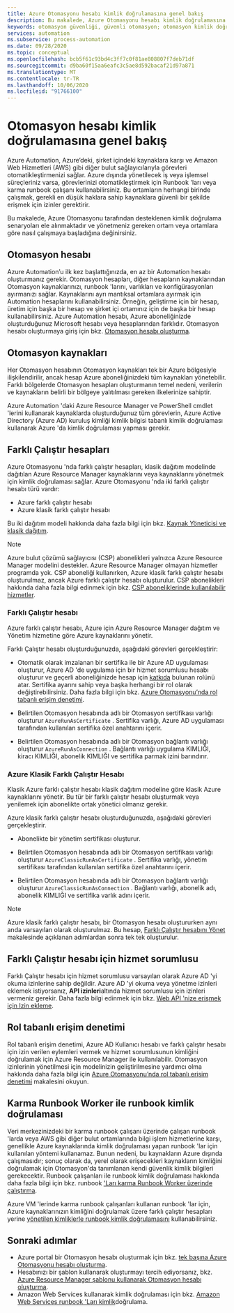 ```yaml
---
title: Azure Otomasyonu hesabı kimlik doğrulamasına genel bakış
description: Bu makalede, Azure Otomasyonu hesabı kimlik doğrulamasına genel bakış sunulmaktadır.
keywords: otomasyon güvenliği, güvenli otomasyon; otomasyon kimlik doğrulaması
services: automation
ms.subservice: process-automation
ms.date: 09/28/2020
ms.topic: conceptual
ms.openlocfilehash: bcb5f61c93bd4c3ff7c0f81ae808807f7deb71df
ms.sourcegitcommit: d9ba60f15aa6eafc3c5ae8d592bacaf21d97a871
ms.translationtype: MT
ms.contentlocale: tr-TR
ms.lasthandoff: 10/06/2020
ms.locfileid: "91766100"
---
```

# <a name="automation-account-authentication-overview"></a>Otomasyon hesabı kimlik doğrulamasına genel bakış

Azure Automation, Azure’deki, şirket içindeki kaynaklara karşı ve Amazon Web Hizmetleri (AWS) gibi diğer bulut sağlayıcılarıyla görevleri otomatikleştirmenizi sağlar. Azure dışında yönetilecek iş veya işlemsel süreçleriniz varsa, görevlerinizi otomatikleştirmek için Runbook 'ları veya karma runbook çalışanı kullanabilirsiniz. Bu ortamların herhangi birinde çalışmak, gerekli en düşük haklara sahip kaynaklara güvenli bir şekilde erişmek için izinler gerektirir.

Bu makalede, Azure Otomasyonu tarafından desteklenen kimlik doğrulama senaryoları ele alınmaktadır ve yönetmeniz gereken ortam veya ortamlara göre nasıl çalışmaya başladığına değinirsiniz.

## <a name="automation-account"></a>Otomasyon hesabı

Azure Automation’u ilk kez başlattığınızda, en az bir Automation hesabı oluşturmanız gerekir. Otomasyon hesapları, diğer hesapların kaynaklarından Otomasyon kaynaklarınızı, runbook 'larını, varlıkları ve konfigürasyonları ayırmanızı sağlar. Kaynaklarını ayrı mantıksal ortamlara ayırmak için Automation hesaplarını kullanabilirsiniz. Örneğin, geliştirme için bir hesap, üretim için başka bir hesap ve şirket içi ortamınız için de başka bir hesap kullanabilirsiniz. Azure Automation hesabı, Azure aboneliğinizde oluşturduğunuz Microsoft hesabı veya hesaplarından farklıdır. Otomasyon hesabı oluşturmaya giriş için bkz. [Otomasyon hesabı oluşturma](automation-quickstart-create-account.md).

## <a name="automation-resources"></a>Otomasyon kaynakları

Her Otomasyon hesabının Otomasyon kaynakları tek bir Azure bölgesiyle ilişkilendirilir, ancak hesap Azure aboneliğinizdeki tüm kaynakları yönetebilir. Farklı bölgelerde Otomasyon hesapları oluşturmanın temel nedeni, verilerin ve kaynakların belirli bir bölgeye yalıtılması gereken ilkelerinize sahiptir.

Azure Automation 'daki Azure Resource Manager ve PowerShell cmdlet 'lerini kullanarak kaynaklarda oluşturduğunuz tüm görevlerin, Azure Active Directory (Azure AD) kuruluş kimliği kimlik bilgisi tabanlı kimlik doğrulaması kullanarak Azure 'da kimlik doğrulaması yapması gerekir.

## <a name="run-as-accounts"></a>Farklı Çalıştır hesapları

Azure Otomasyonu 'nda farklı çalıştır hesapları, klasik dağıtım modelinde dağıtılan Azure Resource Manager kaynaklarını veya kaynaklarını yönetmek için kimlik doğrulaması sağlar. Azure Otomasyonu 'nda iki farklı çalıştır hesabı türü vardır:

* Azure farklı çalıştır hesabı
* Azure klasik farklı çalıştır hesabı

Bu iki dağıtım modeli hakkında daha fazla bilgi için bkz. [Kaynak Yöneticisi ve klasik dağıtım](../azure-resource-manager/management/deployment-models.md).

>[!NOTE]
>Azure bulut çözümü sağlayıcısı (CSP) abonelikleri yalnızca Azure Resource Manager modelini destekler. Azure Resource Manager olmayan hizmetler programda yok. CSP aboneliği kullanırken, Azure klasik farklı çalıştır hesabı oluşturulmaz, ancak Azure farklı çalıştır hesabı oluşturulur. CSP abonelikleri hakkında daha fazla bilgi edinmek için bkz. [CSP aboneliklerinde kullanılabilir hizmetler](/azure/cloud-solution-provider/overview/azure-csp-available-services).

### <a name="run-as-account"></a>Farklı Çalıştır hesabı

Azure farklı çalıştır hesabı, Azure için Azure Resource Manager dağıtım ve Yönetim hizmetine göre Azure kaynaklarını yönetir.

Farklı Çalıştır hesabı oluşturduğunuzda, aşağıdaki görevleri gerçekleştirir:

* Otomatik olarak imzalanan bir sertifika ile bir Azure AD uygulaması oluşturur, Azure AD 'de uygulama için bir hizmet sorumlusu hesabı oluşturur ve geçerli aboneliğinizde hesap için [katkıda](../role-based-access-control/built-in-roles.md#contributor) bulunan rolünü atar. Sertifika ayarını sahip veya başka herhangi bir rol olarak değiştirebilirsiniz. Daha fazla bilgi için bkz. [Azure Otomasyonu’nda rol tabanlı erişim denetimi](automation-role-based-access-control.md).

* Belirtilen Otomasyon hesabında adlı bir Otomasyon sertifikası varlığı oluşturur `AzureRunAsCertificate` . Sertifika varlığı, Azure AD uygulaması tarafından kullanılan sertifika özel anahtarını içerir.

* Belirtilen Otomasyon hesabında adlı bir Otomasyon bağlantı varlığı oluşturur `AzureRunAsConnection` . Bağlantı varlığı uygulama KIMLIĞI, kiracı KIMLIĞI, abonelik KIMLIĞI ve sertifika parmak izini barındırır.

### <a name="azure-classic-run-as-account"></a>Azure Klasik Farklı Çalıştır Hesabı

Klasik Azure farklı çalıştır hesabı klasik dağıtım modeline göre klasik Azure kaynaklarını yönetir. Bu tür bir farklı çalıştır hesabı oluşturmak veya yenilemek için abonelikte ortak yönetici olmanız gerekir.

Azure klasik farklı çalıştır hesabı oluşturduğunuzda, aşağıdaki görevleri gerçekleştirir.

* Abonelikte bir yönetim sertifikası oluşturur.

* Belirtilen Otomasyon hesabında adlı bir Otomasyon sertifikası varlığı oluşturur `AzureClassicRunAsCertificate` . Sertifika varlığı, yönetim sertifikası tarafından kullanılan sertifika özel anahtarını içerir.

* Belirtilen Otomasyon hesabında adlı bir Otomasyon bağlantı varlığı oluşturur `AzureClassicRunAsConnection` . Bağlantı varlığı, abonelik adı, abonelik KIMLIĞI ve sertifika varlık adını içerir.

>[!NOTE]
>Azure klasik farklı çalıştır hesabı, bir Otomasyon hesabı oluştururken aynı anda varsayılan olarak oluşturulmaz. Bu hesap, [Farklı Çalıştır hesabını Yönet](manage-runas-account.md#create-a-run-as-account-in-azure-portal) makalesinde açıklanan adımlardan sonra tek tek oluşturulur.

## <a name="service-principal-for-run-as-account"></a>Farklı Çalıştır hesabı için hizmet sorumlusu

Farklı Çalıştır hesabı için hizmet sorumlusu varsayılan olarak Azure AD 'yi okuma izinlerine sahip değildir. Azure AD 'yi okuma veya yönetme izinleri eklemek istiyorsanız, **API izinleri**altında hizmet sorumlusu için izinleri vermeniz gerekir. Daha fazla bilgi edinmek için bkz. [Web API 'nize erişmek için Izin ekleme](../active-directory/develop/quickstart-configure-app-access-web-apis.md#add-permissions-to-access-your-web-api).

## <a name="role-based-access-control"></a>Rol tabanlı erişim denetimi

Rol tabanlı erişim denetimi, Azure AD Kullanıcı hesabı ve farklı çalıştır hesabı için izin verilen eylemleri vermek ve hizmet sorumlusunun kimliğini doğrulamak için Azure Resource Manager ile kullanılabilir. Otomasyon izinlerinin yönetilmesi için modelinizin geliştirilmesine yardımcı olma hakkında daha fazla bilgi için [Azure Otomasyonu’nda rol tabanlı erişim denetimi](automation-role-based-access-control.md) makalesini okuyun.

## <a name="runbook-authentication-with-hybrid-runbook-worker"></a>Karma Runbook Worker ile runbook kimlik doğrulaması

Veri merkezinizdeki bir karma runbook çalışanı üzerinde çalışan runbook 'larda veya AWS gibi diğer bulut ortamlarında bilgi işlem hizmetlerine karşı, genellikle Azure kaynaklarında kimlik doğrulaması yapan runbook 'lar için kullanılan yöntemi kullanamaz. Bunun nedeni, bu kaynakların Azure dışında çalışmasıdır; sonuç olarak da, yerel olarak erişecekleri kaynakların kimliğini doğrulamak için Otomasyon'da tanımlanan kendi güvenlik kimlik bilgileri gerekecektir. Runbook çalışanları ile runbook kimlik doğrulaması hakkında daha fazla bilgi için bkz. runbook ['Ları karma Runbook Worker üzerinde çalıştırma](automation-hrw-run-runbooks.md).

Azure VM 'lerinde karma runbook çalışanları kullanan runbook 'lar için, Azure kaynaklarınızın kimliğini doğrulamak üzere farklı çalıştır hesapları yerine [yönetilen kimliklerle runbook kimlik doğrulamasını](automation-hrw-run-runbooks.md#runbook-auth-managed-identities) kullanabilirsiniz.

## <a name="next-steps"></a>Sonraki adımlar

* Azure portal bir Otomasyon hesabı oluşturmak için bkz. [tek başına Azure Otomasyonu hesabı oluşturma](automation-create-standalone-account.md).
* Hesabınızı bir şablon kullanarak oluşturmayı tercih ediyorsanız, bkz. [Azure Resource Manager şablonu kullanarak Otomasyon hesabı oluşturma](quickstart-create-automation-account-template.md).
* Amazon Web Services kullanarak kimlik doğrulaması için bkz. [Amazon Web Services runbook 'Ları kimlik](automation-config-aws-account.md)doğrulama.